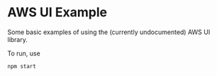 # AWS UI Example

Some basic examples of using the (currently undocumented) AWS UI library.

To run, use

```
npm start
```